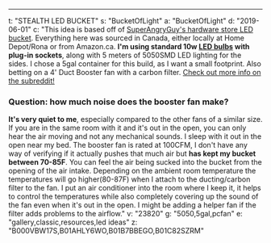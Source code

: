---
t: "STEALTH LED BUCKET"
s: "BucketOfLight"
a: "BucketOfLight"
d: "2019-06-01"
c: "This idea is based off of <a href='/u/SuperAngryGuy'>SuperAngryGuy's hardware store LED bucket</a>. Everything here was sourced in Canada, either locally at Home Depot/Rona or from Amazon.ca. <strong>I'm using standard 10w <a href='https://amzn.to/3lyKIRa'>LED bulbs</a> with plug-in sockets</strong>, along with 5 meters of 5050SMD LED lighting for the sides. I chose a 5gal container for this build, as I want a small footprint. Also betting on a 4' Duct Booster fan with a carbon filter. <a href='http://www.reddit.com/r/SpaceBuckets/comments/27lf9t/build_guide_for_a_stealth_saginspired_led_space/'>Check out more info on the subreddit!</a></strong><h3>Question: how much noise does the booster fan make?</h3><strong>It's very quiet to me</strong>, especially compared to the other fans of a similar size. If you are in the same room with it and it's out in the open, you can only hear the air moving and not any mechanical sounds. I sleep with it out in the open near my bed. 
  The booster fan is rated at 100CFM, I don't have any way of verifying if it actually pushes that much air but <strong>has kept my bucket between 70-85F</strong>. You can feel the air being sucked into the bucket from the opening of the air intake. Depending on the ambient room temperature the temperatures will go higher(80-87F) when I attach to the ducting/carbon filter to the fan.
  I put an air conditioner into the room where I keep it, it helps to control the temperatures while also completely covering up the sound of the fan even when it's out in the open. I might be adding a helper fan if the filter adds problems to the airflow."
v: "23820"
g: "5050,5gal,pcfan"
e: "gallery,classic,resources,led ideas"
z: "B000VBW17S,B01AHLY6WO,B01B7BBEGO,B01C82SZRM"
